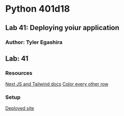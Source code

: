 # Python 401d18
## Lab 41: Deploying yoiur application
### Author: Tyler Egashira

## Lab: 41

### Resources

[Next JS and Tailwind docs](https://tailwindcss.com/docs/guides/nextjs)
[Color every other row](https://stackoverflow.com/questions/64460494/what-is-the-correct-way-to-apply-classes-dynamically-to-odd-even-rows-of-table)

### Setup

[Deployed site](https://cookie-stand-admin-omega-ten.vercel.app/)



